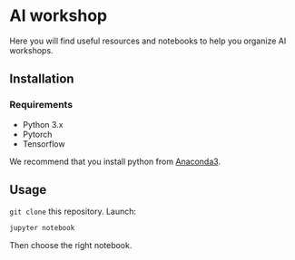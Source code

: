 # AI workshop

Here you will find useful resources and notebooks to help you organize AI workshops.

## Installation

### Requirements

* Python 3.x
* Pytorch
* Tensorflow

We recommend that you install python from [Anaconda3](https://www.anaconda.com/download/).

## Usage

`git clone` this repository. Launch:

```bash
jupyter notebook
```

Then choose the right notebook.

